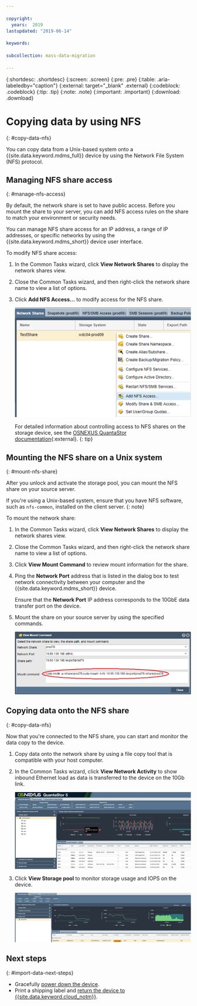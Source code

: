 ```yaml
---

copyright:
  years:  2019
lastupdated: "2019-06-14"

keywords:

subcollection: mass-data-migration

---
```


{:shortdesc: .shortdesc}
{:screen: .screen}
{:pre: .pre}
{:table: .aria-labeledby="caption"}
{:external: target="_blank" .external}
{:codeblock: .codeblock}
{:tip: .tip}
{:note: .note}
{:important: .important}
{:download: .download}

# Copying data by using NFS
{: #copy-data-nfs}

You can copy data from a Unix-based system onto a {{site.data.keyword.mdms_full}} device by using the Network File System (NFS) protocol.

## Managing NFS share access
{: #manage-nfs-access}

By default, the network share is set to have public access. Before you mount the share to your server, you can add NFS access rules on the share to match your environment or security needs. 

You can manage NFS share access for an IP address, a range of IP addresses, or specific networks by using the {{site.data.keyword.mdms_short}} device user interface.

To modify NFS share access:

1. In the Common Tasks wizard, click **View Network Shares** to display the network shares view.
2. Close the Common Tasks wizard, and then right-click the network share name to view a list of options. 
3. Click **Add NFS Access...** to modify access for the NFS share.

    ![description](images/add-nfs-access.png)
   
     For detailed information about controlling access to NFS shares on the storage device, see the [OSNEXUS QuantaStor documentation](https://wiki.osnexus.com/index.php?title=Network_Shares){:external}.
     {: tip}

## Mounting the NFS share on a Unix system
{: #mount-nfs-share}

After you unlock and activate the storage pool, you can mount the NFS share on your source server.

If you're using a Unix-based system, ensure that you have NFS software, such as `nfs-common`, installed on the client server.
{: note}

To mount the network share: 

1. In the Common Tasks wizard, click **View Network Shares** to display the network shares view.
2. Close the Common Tasks wizard, and then right-click the network share name to view a list of options. 
3. Click **View Mount Command** to review mount information for the share.
4. Ping the **Network Port** address that is listed in the dialog box to test network connectivity between your computer and the {{site.data.keyword.mdms_short}} device.

   Ensure that the **Network Port** IP address corresponds to the 10GbE data transfer port on the device. 
5. Mount the share on your source server by using the specified commands.

   ![Mounting the share](images/MountCommand.png)

## Copying data onto the NFS share
{: #copy-data-nfs}

Now that you're connected to the NFS share, you can start and monitor the data copy to the device.

1. Copy data onto the network share by using a file copy tool that is compatible with your host computer.
2. In the Common Tasks wizard, click **View Network Activity** to show inbound Ethernet load as data is transferred to the device on the 10Gb link.
   
    ![View activity](images/NetworkPerf.png)
3. Click **View Storage pool** to monitor storage usage and IOPS on the device.
   
    ![View Storage Pool](images/PoolPerf.png)

## Next steps
{: #import-data-next-steps}

- Gracefully [power down the device](/docs/infrastructure/mass-data-migration?topic=mass-data-migration-disconnect-device).
- Print a shipping label and [return the device to {{site.data.keyword.cloud_notm}}](/docs/infrastructure/mass-data-migration?topic=mass-data-migration-ship-device).